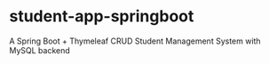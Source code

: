 # student-app-springboot
A Spring Boot + Thymeleaf CRUD Student Management System with MySQL backend
